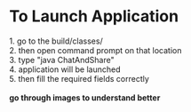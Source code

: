 <h1>To Launch Application</h1>
1. go to the build/classes/<br>
2. then open command prompt on that location<br>
3. type "java ChatAndShare"<br>
4. application will be launched<br>
5. then fill the required fields correctly<br>
<br>
<b>go through images to understand better<b>
